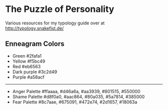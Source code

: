 # The Puzzle of Personality

Various resources for my typology guide over at http://typology.snakefist.de/

## Enneagram Colors
- Green       #2fafa1
- Yellow      #f5bc49
- Red         #eb6563
- Dark purple #3c2d49
- Purple      #a58acf
---
- Anger Palette #ffaaaa, #d46a6a, #aa3939, #801515, #550000
- Shame Palette #d8f0a0, #aac864, #80a035, #5a7814, #385000
- Fear Palette  #8c7aae, #675091, #472e74, #2d1657, #18063a


<!-- Yes I know that I wrote "horny" instead of "hornevian". -->
<!-- © SnakeFist007 2022-2023 -->
